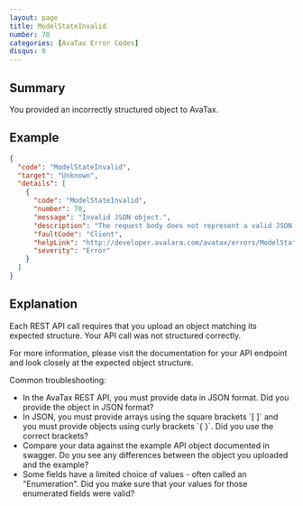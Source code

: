 ```yaml
---
layout: page
title: ModelStateInvalid
number: 70
categories: [AvaTax Error Codes]
disqus: 0
---
```


## Summary

You provided an incorrectly structured object to AvaTax.

## Example

```json
{
  "code": "ModelStateInvalid",
  "target": "Unknown",
  "details": [
    {
      "code": "ModelStateInvalid",
      "number": 70,
      "message": "Invalid JSON object.",
      "description": "The request body does not represent a valid JSON object.  The value '-1-' is not a valid '-0-'.",
      "faultCode": "Client",
      "helpLink": "http://developer.avalara.com/avatax/errors/ModelStateInvalid",
      "severity": "Error"
    }
  ]
}
```

## Explanation

Each REST API call requires that you upload an object matching its expected structure.  Your API call was not structured correctly.

For more information, please visit the documentation for your API endpoint and look closely at the expected object structure.

Common troubleshooting:

<ul class="normal">
<li>In the AvaTax REST API, you must provide data in JSON format.  Did you provide the object in JSON format?</li>
<li>In JSON, you must provide arrays using the square brackets `[ ]` and you must provide objects using curly brackets `{ }`.  Did you use the correct brackets?</li>
<li>Compare your data against the example API object documented in swagger.  Do you see any differences between the object you uploaded and the example?</li>
<li>Some fields have a limited choice of values - often called an "Enumeration".  Did you make sure that your values for those enumerated fields were valid?</li>
</ul>
